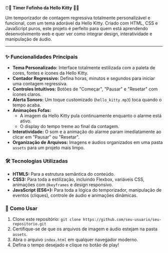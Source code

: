 ⏰🎀 **Timer Fofinho da Hello Kitty** 🎀⏰

Um temporizador de contagem regressiva totalmente personalizável e funcional, com um tema adorável da Hello Kitty. Criado com HTML, CSS e JavaScript puros, este projeto é perfeito para quem está aprendendo desenvolvimento web e quer ver como integrar design, interatividade e manipulação de áudio.

---

### ✨ **Funcionalidades Principais**

* **Tema Personalizado:** Interface totalmente estilizada com a paleta de cores, fontes e ícones da Hello Kitty.
* **Contador Regressivo:** Defina horas, minutos e segundos para iniciar uma contagem regressiva.
* **Controles Intuitivos:** Botões de "Começar", "Pausar" e "Resetar" com ícones claros.
* **Alerta Sonoro:** Um toque customizado (`hello_kitty.mp3`) toca quando o tempo acaba.
* **Animações Fofas:**
    * A imagem da Hello Kitty pula continuamente enquanto o alarme está ativo.
    * O display do tempo treme ao final da contagem.
* **Interatividade:** O som e a animação do alarme param imediatamente ao clicar em "Pausar" ou "Resetar".
* **Organização de Arquivos:** Imagens e áudios organizados em uma pasta `assets` para um projeto mais limpo.

### 🛠️ **Tecnologias Utilizadas**

* **HTML5:** Para a estrutura semântica do conteúdo.
* **CSS3:** Para toda a estilização, incluindo Flexbox, variáveis CSS, animações com `@keyframes` e design responsivo.
* **JavaScript (ES6+):** Para toda a lógica do temporizador, manipulação de eventos (cliques), controle de áudio e animações dinâmicas.

### 🚀 **Como Usar**

1.  Clone este repositório: `git clone https://github.com/seu-usuario/seu-repositorio.git`
2.  Certifique-se de que os arquivos de imagem e áudio estejam na pasta `assets`.
3.  Abra o arquivo `index.html` em qualquer navegador moderno.
4.  Defina o tempo desejado e clique no botão de play!
